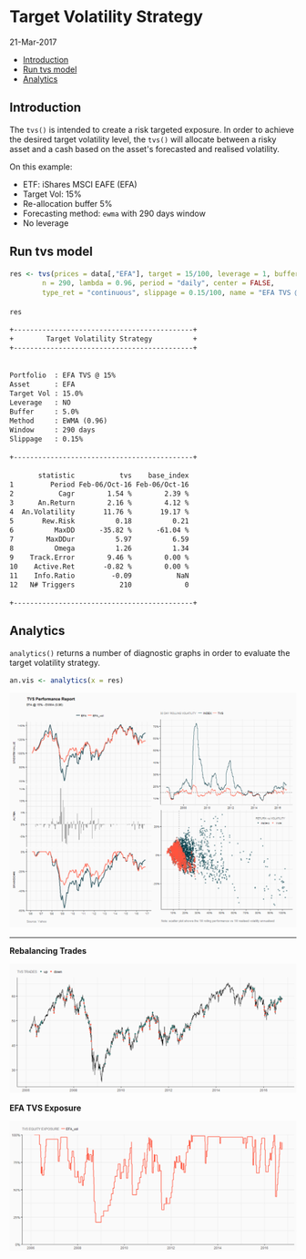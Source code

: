 Target Volatility Strategy
================
21-Mar-2017

-   [Introduction](#introduction)
-   [Run tvs model](#run-tvs-model)
-   [Analytics](#analytics)

Introduction
------------

The `tvs()` is intended to create a risk targeted exposure. In order to achieve the desired target volatility level, the `tvs()` will allocate between a risky asset and a cash based on the asset's forecasted and realised volatility.

On this example:

-   ETF: iShares MSCI EAFE (EFA)
-   Target Vol: 15%
-   Re-allocation buffer 5%
-   Forecasting method: `ewma` with 290 days window
-   No leverage

Run tvs model
-------------

``` r
res <- tvs(prices = data[,"EFA"], target = 15/100, leverage = 1, buffer = 5/100,
        n = 290, lambda = 0.96, period = "daily", center = FALSE,  
        type_ret = "continuous", slippage = 0.15/100, name = "EFA TVS @ 15%")

res
```


    +--------------------------------------------+
    +        Target Volatility Strategy          + 
    +--------------------------------------------+


    Portfolio  : EFA TVS @ 15% 
    Asset      : EFA 
    Target Vol : 15.0% 
    Leverage   : NO 
    Buffer     : 5.0% 
    Method     : EWMA (0.96) 
    Window     : 290 days 
    Slippage   : 0.15% 

    +--------------------------------------------+

           statistic           tvs    base_index
    1         Period Feb-06/Oct-16 Feb-06/Oct-16
    2           Cagr        1.54 %        2.39 %
    3      An.Return        2.16 %        4.12 %
    4  An.Volatility       11.76 %       19.17 %
    5       Rew.Risk          0.18          0.21
    6          MaxDD      -35.82 %      -61.04 %
    7        MaxDDur          5.97          6.59
    8          Omega          1.26          1.34
    9    Track.Error        9.46 %        0.00 %
    10    Active.Ret       -0.82 %        0.00 %
    11    Info.Ratio         -0.09           NaN
    12   N# Triggers           210             0

    +--------------------------------------------+

Analytics
---------

`analytics()` returns a number of diagnostic graphs in order to evaluate the target volatility strategy.

``` r
an.vis <- analytics(x = res)
```

![](aaR_tvs_files/figure-markdown_github/aar03-1.png)

------------------------------------------------------------------------

**Rebalancing Trades**

![](aaR_tvs_files/figure-markdown_github/aar04-1.png)

**EFA TVS Exposure**

![](aaR_tvs_files/figure-markdown_github/aar05-1.png)

